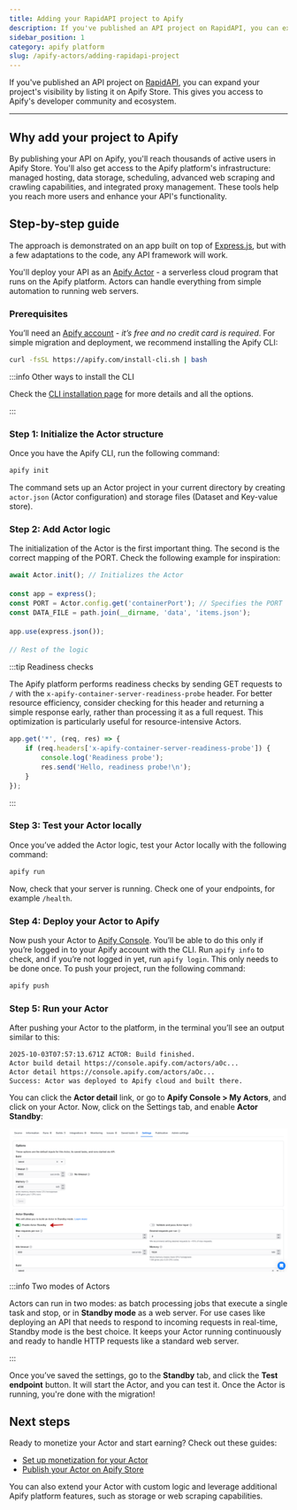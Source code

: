 ```yaml
---
title: Adding your RapidAPI project to Apify
description: If you've published an API project on RapidAPI, you can expand your project's visibility by listing it on Apify Store. This gives you access to Apify's developer community and ecosystem.
sidebar_position: 1
category: apify platform
slug: /apify-actors/adding-rapidapi-project
---
```


If you've published an API project on [RapidAPI](https://rapidapi.com/), you can expand your project's visibility by listing it on Apify Store. This gives you access to Apify's developer community and ecosystem.

---

## Why add your project to Apify

By publishing your API on Apify, you'll reach thousands of active users in Apify Store. You'll also get access to the Apify platform's infrastructure: managed hosting, data storage, scheduling, advanced web scraping and crawling capabilities, and integrated proxy management. These tools help you reach more users and enhance your API's functionality.

## Step-by-step guide

The approach is demonstrated on an app built on top of [Express.js](https://expressjs.com/), but with a few adaptations to the code, any API framework will work.

You'll deploy your API as an [Apify Actor](https://apify.com/actors) - a serverless cloud program that runs on the Apify platform. Actors can handle everything from simple automation to running web servers.

### Prerequisites

You’ll need an [Apify account](https://console.apify.com/sign-in) - _it’s free and no credit card is required_. For simple migration and deployment, we recommend installing the Apify CLI:

```bash
curl -fsSL https://apify.com/install-cli.sh | bash
```

:::info Other ways to install the CLI

Check the [CLI installation page](https://docs.apify.com/cli/docs/installation) for more details and all the options.

:::

### Step 1: Initialize the Actor structure

Once you have the Apify CLI, run the following command:

```bash
apify init
```

The command sets up an Actor project in your current directory by creating `actor.json` (Actor configuration) and storage files (Dataset and Key-value store).

### Step 2: Add Actor logic

The initialization of the Actor is the first important thing. The second is the correct mapping of the PORT. Check the following example for inspiration:

```js
await Actor.init(); // Initializes the Actor

const app = express();
const PORT = Actor.config.get('containerPort'); // Specifies the PORT
const DATA_FILE = path.join(__dirname, 'data', 'items.json');

app.use(express.json());

// Rest of the logic
```

:::tip Readiness checks

The Apify platform performs readiness checks by sending GET requests to `/` with the `x-apify-container-server-readiness-probe` header. For better resource efficiency, consider checking for this header and returning a simple response early, rather than processing it as a full request. This optimization is particularly useful for resource-intensive Actors.

```js
app.get('*', (req, res) => {
    if (req.headers['x-apify-container-server-readiness-probe']) {
        console.log('Readiness probe');
        res.send('Hello, readiness probe!\n');
    }
});
```

:::

### Step 3: Test your Actor locally

Once you’ve added the Actor logic, test your Actor locally with the following command:

```bash
apify run
```

Now, check that your server is running. Check one of your endpoints, for example `/health`.

### Step 4: Deploy your Actor to Apify

Now push your Actor to [Apify Console](https://console.apify.com/). You’ll be able to do this only if you’re logged in to your Apify account with the CLI. Run `apify info` to check, and if you’re not logged in yet, run `apify login`. This only needs to be done once. To push your project, run the following command:

```bash
apify push
```

### Step 5: Run your Actor

After pushing your Actor to the platform, in the terminal you’ll see an output similar to this:

```text
2025-10-03T07:57:13.671Z ACTOR: Build finished.
Actor build detail https://console.apify.com/actors/a0c...
Actor detail https://console.apify.com/actors/aOc...
Success: Actor was deployed to Apify cloud and built there.
```

You can click the **Actor detail** link, or go to **Apify Console > My Actors**, and click on your Actor. Now, click on the Settings tab, and enable **Actor Standby**:

![Standby Actor](.//adding_rapidapi_project/standby.png)

:::info Two modes of Actors

Actors can run in two modes: as batch processing jobs that execute a single task and stop, or in **Standby mode** as a web server. For use cases like deploying an API that needs to respond to incoming requests in real-time, Standby mode is the best choice. It keeps your Actor running continuously and ready to handle HTTP requests like a standard web server.

:::

Once you’ve saved the settings, go to the **Standby** tab, and click the **Test endpoint** button. It will start the Actor, and you can test it. Once the Actor is running, you're done with the migration!

## Next steps

Ready to monetize your Actor and start earning? Check out these guides:

- [Set up monetization for your Actor](https://docs.apify.com/platform/actors/publishing/monetize)
- [Publish your Actor on Apify Store](https://docs.apify.com/platform/actors/publishing/publish)

You can also extend your Actor with custom logic and leverage additional Apify platform features, such as storage or web scraping capabilities.
